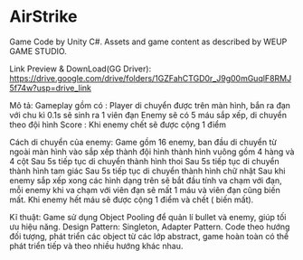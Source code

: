 # AirStrike
Game Code by Unity C#.
Assets and game content as described by WEUP GAME STUDIO.

Link Preview & DownLoad(GG Driver): https://drive.google.com/drive/folders/1GZFahCTGD0r_J9g00mGuqlF8RMJ5f74w?usp=drive_link

Mô tả: 
 Gameplay gồm có :
 Player di chuyển được trên màn hình, bắn ra đạn với chu kì 0.1s sẽ sinh ra 1 viên đạn
 Enemy sẽ có 5 máu sắp xếp, di chuyển theo đội hình
 Score : Khi enemy chết sẽ được cộng 1 điểm

 Cách di chuyển của enemy:
 Game gồm 16 enemy, ban đầu di chuyển từ ngoài màn hình vào sắp xếp thành đội hình thành hình vuông gồm 4 hàng và 4 cột
 Sau 5s tiếp tục di chuyển thành hình thoi
 Sau 5s tiếp tục di chuyển thành hình tam giác
 Sau 5s tiếp tục di chuyển thành hình chữ nhật
 Sau khi enemy sắp xếp xong các hình dạng trên sẽ bắt đầu tính va chạm với đạn, mỗi enemy khi va chạm với viên đạn sẽ mất 1 máu và viên đạn cũng biến mất. Khi enemy hết máu sẽ được cộng 1 điểm và chết ( biến mất). 

Kĩ thuật:
 Game sử dụng Object Pooling để quản lí bullet và enemy, giúp tối ưu hiệu năng.
 Design Pattern: Singleton, Adapter Pattern.
 Code theo hướng đối tượng, phát triển các object từ các lớp abstract, game hoàn toàn có thể phát triển tiếp và theo nhiều hướng khác nhau.
